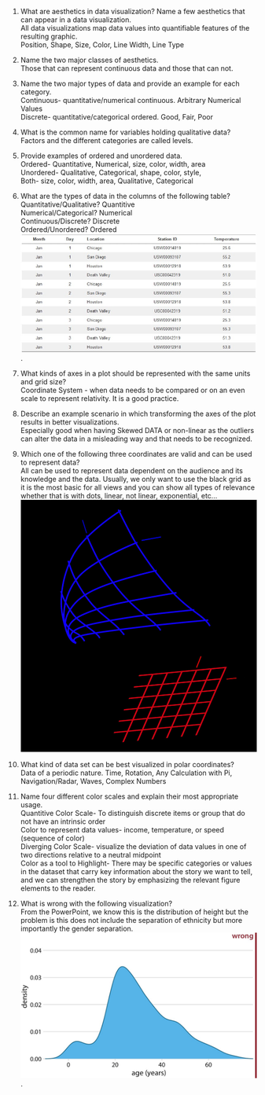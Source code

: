 1) What are aesthetics in data visualization? Name a few aesthetics that can appear in a data visualization.  
  All data visualizations map data values into quantifiable features of the resulting graphic.  
  Position, Shape, Size, Color, Line Width, Line Type  
  
2) Name the two major classes of aesthetics.  
  Those that can represent continuous data and those that can not.  
    
3) Name the two major types of data and provide an example for each category.  
  Continuous- quantitative/numerical continuous. Arbitrary Numerical Values  
  Discrete- quantitative/categorical ordered. Good, Fair, Poor  
  
4) What is the common name for variables holding qualitative data?  
Factors and the different categories are called levels.  
  
5) Provide examples of ordered and unordered data.  
  Ordered- Quantitative, Numerical, size, color, width, area  
  Unordered- Qualitative, Categorical, shape, color, style,  
  Both- size, color, width, area, Qualitative, Categorical  
  
6) What are the types of data in the columns of the following table?  
  Quantitative/Qualitative? Quantitive  
  Numerical/Categorical? Numerical  
  Continuous/Discrete? Discrete  
  Ordered/Unordered? Ordered   
![data.typesHW5.jpg](data.typesHW5.jpg).  

7) What kinds of axes in a plot should be represented with the same units and grid size?  
  Coordinate System - when data needs to be compared or on an even scale to represent relativity. It is a good practice.  
  
8) Describe an example scenario in which transforming the axes of the plot results in better visualizations.  
  Especially good when having Skewed DATA or non-linear as the outliers can alter the data in a misleading way and that needs to be recognized.  
  
9) Which one of the following three coordinates are valid and can be used to represent data?  
  All can be used to represent data dependent on the audience and its knowledge and the data. Usually, we only want to use the black grid as it is the most basic for all views and you can show all types of relevance whether that is with dots, linear, not linear,           exponential, etc…  
![coordinatesHW5.jpg](coordinatesHW5.jpg)   
  
10) What kind of data set can be best visualized in polar coordinates?  
  Data of a periodic nature. Time, Rotation, Any Calculation with Pi, Navigation/Radar, Waves, Complex Numbers  
  
11) Name four different color scales and explain their most appropriate usage.  
  Quantitive Color Scale-  To distinguish discrete items or group that do not have an intrinsic order   
  Color to represent data values- income, temperature, or speed (sequence of color)  
  Diverging Color Scale-  visualize the deviation of data values in one of two directions relative to a neutral midpoint  
  Color as a tool to Highlight- There may be specific categories or values in the dataset that carry key information about the story we want to tell, and we can strengthen the story by emphasizing the relevant figure elements to the reader.  
  
12) What is wrong with the following visualization?  
  From the PowerPoint, we know this is the distribution of height but the problem is this does not include the separation of ethnicity but more importantly the gender separation.
![wrongHW5.jpg](wrongHW5.jpg).  

































 

